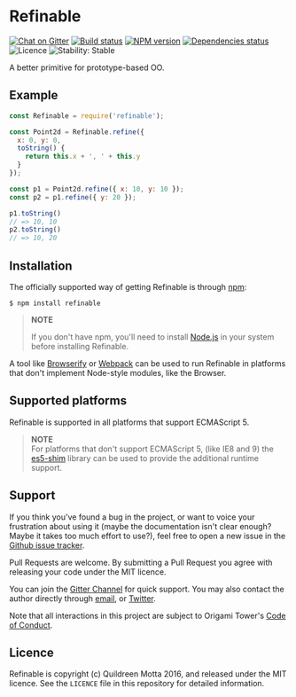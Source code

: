 Refinable
=========

[![Chat on Gitter](https://img.shields.io/gitter/room/origamitower/discussion.svg?style=flat-square)](https://gitter.im/origamitower/discussion)
[![Build status](https://img.shields.io/travis/origamitower/refinable/master.svg?style=flat-square)](https://travis-ci.org/origamitower/refinable)
[![NPM version](https://img.shields.io/npm/v/refinable.svg?style=flat-square)](https://npmjs.org/package/refinable)
[![Dependencies status](https://img.shields.io/david/origamitower/refinable.svg?style=flat-square)](https://david-dm.org/origamitower/refinable)
![Licence](https://img.shields.io/npm/l/refinable.svg?style=flat-square&label=licence)
![Stability: Stable](https://img.shields.io/badge/stability-stable-green.svg?style=flat-square)

A better primitive for prototype-based OO.


## Example

```js
const Refinable = require('refinable');

const Point2d = Refinable.refine({
  x: 0, y: 0,
  toString() {
    return this.x + ', ' + this.y
  }
});

const p1 = Point2d.refine({ x: 10, y: 10 });
const p2 = p1.refine({ y: 20 });

p1.toString()
// => 10, 10
p2.toString()
// => 10, 20
```

## Installation

The officially supported way of getting Refinable is through [npm][]:

    $ npm install refinable

> **NOTE**
>
> If you don't have npm, you'll need to install [Node.js][] in your
> system before installing Refinable.

A tool like [Browserify][] or [Webpack][] can be used to run Refinable in
platforms that don't implement Node-style modules, like the Browser.

[Node.js]: https://nodejs.org/
[npm]: https://www.npmjs.com
[Browserify]: http://browserify.org/
[Webpack]: https://webpack.github.io/


## Supported platforms

Refinable is supported in all platforms that support ECMAScript 5.


> **NOTE**  
> For platforms that don't support ECMAScript 5, (like IE8 and 9) the
> [es5-shim][] library can be used to provide the additional runtime
> support.

[es5-shim]: https://github.com/es-shims/es5-shim


## Support

If you think you've found a bug in the project, or want to voice your
frustration about using it (maybe the documentation isn't clear enough? Maybe
it takes too much effort to use?), feel free to open a new issue in the
[Github issue tracker](https://github.com/origamitower/refinable/issues).

Pull Requests are welcome. By submitting a Pull Request you agree with releasing
your code under the MIT licence.

You can join the [Gitter Channel](https://gitter.im/origamitower/discussion) for
quick support. You may also contact the author directly through
[email](mailto:queen@robotlolita.me), or
[Twitter](https://twitter.com/robotlolita).

Note that all interactions in this project are subject to Origami Tower's
[Code of Conduct](https://github.com/origamitower/refinable/blob/master/CODE_OF_CONDUCT.md).


## Licence

Refinable is copyright (c) Quildreen Motta 2016, and released under the MIT licence. See the `LICENCE` file in this repository for detailed information.
